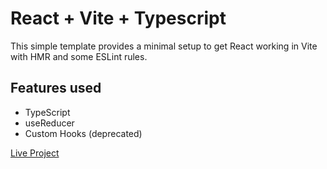# React + Vite + Typescript

This simple template provides a minimal setup to get React working in Vite with HMR and some ESLint rules.

## Features used

- TypeScript
- useReducer
- Custom Hooks (deprecated)

[Live Project](https://ez-shopping-cart-chall.netlify.app/)
